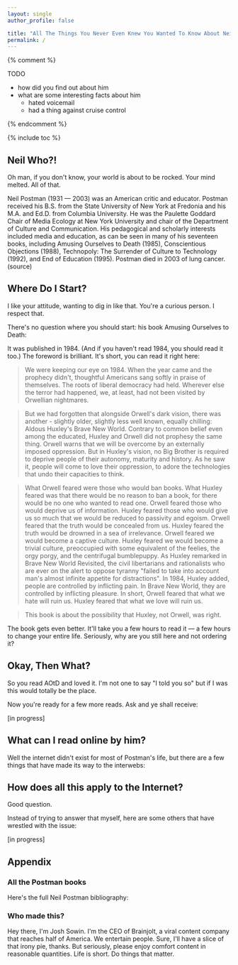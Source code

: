 ```yaml
---
layout: single
author_profile: false

title: "All The Things You Never Even Knew You Wanted To Know About Neil Postman"
permalink: /
---
```


{% comment %}

TODO

- how did you find out about him
- what are some interesting facts about him
	- hated voicemail
	- had a thing against cruise control

{% endcomment %}

{% include toc %}

## Neil Who?!

Oh man, if you don't know, your world is about to be rocked. Your mind melted. All of that.

Neil Postman (1931 — 2003) was an American critic and educator. Postman received his B.S. from the State University of New York at Fredonia and his M.A. and Ed.D. from Columbia University. He was the Paulette Goddard Chair of Media Ecology at New York University and chair of the Department of Culture and Communication. His pedagogical and scholarly interests included media and education, as can be seen in many of his seventeen books, including Amusing Ourselves to Death (1985), Conscientious Objections (1988), Technopoly: The Surrender of Culture to Technology (1992), and End of Education (1995). Postman died in 2003 of lung cancer. (source)


## Where Do I Start?

I like your attitude, wanting to dig in like that. You're a curious person. I respect that.

There's no question where you should start: his book Amusing Ourselves to Death:

It was published in 1984. (And if you haven't read 1984, you should read it too.) The foreword is brilliant. It's short, you can read it right here:

> We were keeping our eye on 1984. When the year came and the prophecy didn't, thoughtful Americans sang softly in praise of themselves. The roots of liberal democracy had held. Wherever else the terror had happened, we, at least, had not been visited by Orwellian nightmares.

> But we had forgotten that alongside Orwell's dark vision, there was another - slightly older, slightly less well known, equally chilling: Aldous Huxley's Brave New World. Contrary to common belief even among the educated, Huxley and Orwell did not prophesy the same thing. Orwell warns that we will be overcome by an externally imposed oppression. But in Huxley's vision, no Big Brother is required to deprive people of their autonomy, maturity and history. As he saw it, people will come to love their oppression, to adore the technologies that undo their capacities to think.

> What Orwell feared were those who would ban books. What Huxley feared was that there would be no reason to ban a book, for there would be no one who wanted to read one. Orwell feared those who would deprive us of information. Huxley feared those who would give us so much that we would be reduced to passivity and egoism. Orwell feared that the truth would be concealed from us. Huxley feared the truth would be drowned in a sea of irrelevance. Orwell feared we would become a captive culture. Huxley feared we would become a trivial culture, preoccupied with some equivalent of the feelies, the orgy porgy, and the centrifugal bumblepuppy. As Huxley remarked in Brave New World Revisited, the civil libertarians and rationalists who are ever on the alert to oppose tyranny "failed to take into account man's almost infinite appetite for distractions". In 1984, Huxley added, people are controlled by inflicting pain. In Brave New World, they are controlled by inflicting pleasure. In short, Orwell feared that what we hate will ruin us. Huxley feared that what we love will ruin us.

> This book is about the possibility that Huxley, not Orwell, was right.

The book gets even better. It'll take you a few hours to read it — a few hours to change your entire life. Seriously, why are you still here and not ordering it?

## Okay, Then What?

So you read AOtD and loved it. I'm not one to say "I told you so" but if I was this would totally be the place.

Now you're ready for a few more reads. Ask and ye shall receive:

[in progress]

## What can I read online by him?

Well the internet didn't exist for most of Postman's life, but there are a few things that have made its way to the interwebs:



## How does all this apply to the Internet?

Good question.

Instead of trying to answer that myself, here are some others that have wrestled with the issue:

[in progress]

## Appendix

### All the Postman books

Here's the full Neil Postman bibliography:



### Who made this?

Hey there, I'm Josh Sowin. I'm the CEO of Brainjolt, a viral content company that reaches half of America. We entertain people. Sure, I'll have a slice of that irony pie, thanks. But seriously, please enjoy comfort content in reasonable quantities. Life is short. Do things that matter.
